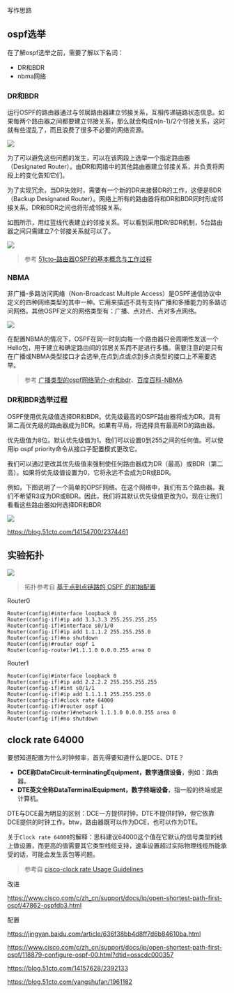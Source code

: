 写作思路



## ospf选举

在了解ospf选举之前，需要了解以下名词：

* DR和BDR
* nbma网络

### DR和BDR

运行OSPF的路由器通过与邻居路由器建立邻接关系，互相传递链路状态信息。如果每两个路由器之间都要建立邻接关系，那么就会构成n(n-1)/2个邻接关系，这时就有些混乱了，而且浪费了很多不必要的网络资源。

![](https://i.postimg.cc/sg4BRQ2B/Snipaste-2019-10-26-10-56-48.png)

为了可以避免这些问题的发生，可以在该网段上选举一个指定路由器（Designated Router）。由DR和网络中的其他路由器建立邻接关系，并负责将网段上的变化告知它们。

为了实现冗余，当DR失效时，需要有一个新的DR来接替DR的工作，这便是BDR（Backup Designated Router）。网络上所有的路由器将和DR和BDR同时形成邻接关系。DR和BDR之间也将形成邻接关系。

如图所示，用红蓝线代表建立的邻接关系。可以看到采用DR/BDR机制，5台路由器之间只需建立7个邻接关系就可以了。

![](https://i.postimg.cc/9f43bcd0/Snipaste-2019-10-26-07-14-16.png)

> 参考 [51cto-路由器OSPF的基本概念与工作过程](https://blog.51cto.com/14154700/2374461)

### NBMA

非广播-多路访问网络（Non-Broadcast Multiple Access）是OSPF通信协议中定义的四种网络类型的其中一种。它用来描述不具有支持广播和多播能力的多路访问网络。其他OSPF定义的网络类型有：广播、点对点、点对多点网络。

![](https://i.postimg.cc/Hnx97j06/Snipaste-2019-10-25-22-43-06.png)

在配置NBMA的情况下，OSPF在同一时刻向每一个路由器只会周期性发送一个Hello包，用于建立和确定路由间的邻居关系而不是进行多播。需要注意的是只有在广播或NBMA类型接口才会选举,在点到点或点到多点类型的接口上不需要选举。

>参考 [广播类型的ospf网络简介-dr和bdr](https://hexnet.jimdo.com/2012/11/14/%E5%B9%BF%E6%92%AD%E7%B1%BB%E5%9E%8B%E7%9A%84ospf%E7%BD%91%E7%BB%9C%E7%AE%80%E4%BB%8B-dr%E5%92%8Cbdr/)、[百度百科-NBMA](https://baike.baidu.com/item/NBMA)


### DR和BDR选举过程

OSPF使用优先级值选择DR和BDR。优先级最高的OSPF路由器将成为DR。具有第二高优先级的路由器成为BDR。如果有平局，将选择具有最高RID的路由器。

优先级值为8位。默认优先级值为1。我们可以设置0到255之间的任何值。可以使用ip ospf priority命令从接口子配置模式更改它。

我们可以通过更改其优先级值来强制使任何路由器成为DR（最高）或BDR（第二高）。如果将优先级值设置为0，它将永远不会成为DR或BDR。

例如，下图说明了一个简单的OPSF网络。在这个网络中，我们有五个路由器。我们不希望R3成为DR或BDR。因此，我们将其默认优先级值更改为0。现在让我们看看这些路由器如何选择DR和BDR

![](https://i.postimg.cc/prL8p6fz/ospf-dr-bdr.png)

https://blog.51cto.com/14154700/2374461



## 实验拓扑

![](https://i.postimg.cc/50Vmgf6x/Snipaste-2019-10-24-22-34-22.png)

> 拓扑参考自 [基于点到点链路的 OSPF 的初始配置](https://www.cisco.com/c/zh_cn/support/docs/ip/open-shortest-path-first-ospf/13687-15.html?dtid=osscdc000357)

Router0

```ios
Router(config)#interface loopback 0
Router(config-if)#ip add 3.3.3.3 255.255.255.255
Router(config-if)#interface s0/1/0
Router(config-if)#ip add 1.1.1.2 255.255.255.0
Router(config-if)#no shutdown
Router(config)#router ospf 1
Router(config-router)#1.1.1.0 0.0.0.255 area 0
```

Router1

```ios
Router(config)#interface loopback 0
Router(config-if)#ip add 2.2.2.2 255.255.255.255
Router(config-if)#int s0/1/1
Router(config-if)#ip add 1.1.1.1 255.255.255.0
Router(config-if)#clock rate 64000
Router(config-if)#router ospf 1
Router(config-router)#network 1.1.1.0 0.0.0.255 area 0
Router(config-if)#no shutdown
```

## clock rate 64000

要想知道配置为什么时钟频率，首先得要知道什么是DCE、DTE？

* **DCE称DataCircuit-terminatingEquipment，数字通信设备**，例如：路由器。
* **DTE英文全称DataTerminalEquipment，数字终端设备**，指一般的终端或是计算机。

DTE与DCE最为明显的区别：DCE一方提供时钟，DTE不提供时钟，但它依靠DCE提供的时钟工作。btw，路由器既可以作为DCE，也可以作为DTE。


关于`Clock rate 64000`的解释：思科建议64000这个值在它默认的信号类型的线上做设置，而更高的值需要其它类型线缆支持，速率设置超过实际物理线缆所能承受的话，可能会发生丢包等问题。

> 参考自 [cisco-clock rate Usage Guidelines](https://www.cisco.com/c/en/us/td/docs/ios-xml/ios/interface/command/ir-cr-book/ir-c2.html#wp3930272930)

改进

https://www.cisco.com/c/zh_cn/support/docs/ip/open-shortest-path-first-ospf/47862-ospfdb3.html


配置

https://jingyan.baidu.com/article/636f38bb4d8ff7d6b84610ba.html

https://www.cisco.com/c/zh_cn/support/docs/ip/open-shortest-path-first-ospf/118879-configure-ospf-00.html?dtid=osscdc000357

https://blog.51cto.com/14157628/2392133

https://blog.51cto.com/yangshufan/1961182



